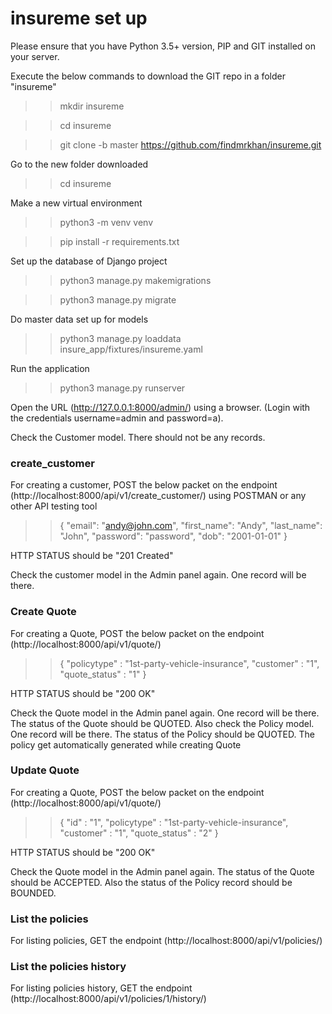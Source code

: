 # insureme set up

Please ensure that you have Python 3.5+  version, PIP and GIT installed on your server.

Execute the below commands to download the GIT repo in a folder "insureme"

>> mkdir insureme 


>> cd insureme

>> git clone -b master https://github.com/findmrkhan/insureme.git

Go to the new folder downloaded
>> cd insureme

Make a new virtual environment

>> python3 -m venv venv

>> pip install -r requirements.txt

Set up the database of Django project
>> python3 manage.py makemigrations


>> python3 manage.py migrate

Do master data set up for models
>> python3 manage.py loaddata insure_app/fixtures/insureme.yaml

Run the application
>> python3 manage.py runserver

Open the URL (http://127.0.0.1:8000/admin/) using a browser. (Login with the credentials username=admin and password=a).

Check the Customer model. There should not be any records.

### create_customer

For creating a customer, POST the below packet on the endpoint (http://localhost:8000/api/v1/create_customer/) using POSTMAN or any other API testing tool


>> {
>>     "email": "andy@john.com",
>>     "first_name": "Andy",
>>     "last_name": "John",
>>     "password": "password",
>>     "dob": "2001-01-01"
>> }

HTTP STATUS should be "201 Created"

Check the customer model in the Admin panel again. One record will be there.


### Create Quote
For creating a Quote, POST the below packet on the endpoint (http://localhost:8000/api/v1/quote/) 

>> {
>>     "policytype"  :  "1st-party-vehicle-insurance",
>>     "customer" : "1",
>>     "quote_status" : "1" 
>> }


HTTP STATUS should be "200 OK"

Check the Quote model in the Admin panel again. One record will be there. The status of the Quote should be QUOTED.
Also check the Policy model. One record will be there. The status of the Policy should be QUOTED. The policy get automatically generated while creating Quote


### Update Quote
For creating a Quote, POST the below packet on the endpoint (http://localhost:8000/api/v1/quote/) 

>> {
>>     "id" : "1",
>>     "policytype"  :  "1st-party-vehicle-insurance",
>>     "customer" : "1",
>>     "quote_status" : "2"
>> }

HTTP STATUS should be "200 OK"


Check the Quote model in the Admin panel again. The status of the Quote should be ACCEPTED. Also the status of the Policy record should be BOUNDED.

### List the policies

For listing policies, GET the endpoint (http://localhost:8000/api/v1/policies/) 

### List the policies history

For listing policies history, GET the endpoint (http://localhost:8000/api/v1/policies/1/history/)



